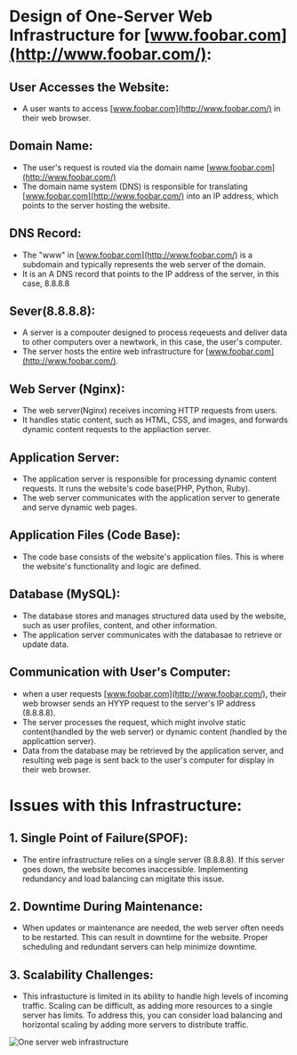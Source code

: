 # Design of One-Server Web Infrastructure for [www.foobar.com](http://www.foobar.com/):
## User Accesses the Website:
* A user wants to access [www.foobar.com](http://www.foobar.com/) in their web browser.

## Domain Name:
* The user's request is routed via the domain name [www.foobar.com](http://www.foobar.com/)
* The domain name system (DNS) is responsible for translating [www.foobar.com](http://www.foobar.com/) into an IP address, which points to the server hosting the website.

## DNS Record:
* The "www" in [www.foobar.com](http://www.foobar.com/) is a subdomain and typically represents the web server of the domain.
* It is an A DNS record that points to the IP address of the server, in this case, 8.8.8.8

## Sever(8.8.8.8):
* A server is a compouter designed to process reqeuests and deliver data to other computers over a newtwork, in this case, the user's computer.
* The server hosts the entire web infrastructure for [www.foobar.com](http://www.foobar.com/).

## Web Server (Nginx):
* The web server(Nginx) receives incoming HTTP requests from users.
* It handles static content, such as HTML, CSS, and images, and forwards dynamic content requests to the appliaction server.

## Application Server:
* The application server is responsible for processing dynamic content requests. It runs the website's code base(PHP, Python, Ruby).
* The web server communicates with the application server to generate and serve dynamic web pages.

## Application Files (Code Base):
* The code base consists of the website's application files. This is where the website's functionality and logic are defined.

## Database (MySQL):
* The database stores and manages structured data used by the website, such as user profiles, content, and other information.
* The application server communicates with the databasae to retrieve or update data.

## Communication with User's Computer:
* when a user requests [www.foobar.com](http://www.foobar.com/), their web browser sends an HYYP request to the server's IP address (8.8.8.8).
* The server processes the request, which might involve static content(handled by the web server) or dynamic content (handled by the applicattion server).
* Data from the database may be retrieved by the application server, and resulting web page is sent back to the user's computer for display in their web browser.

# Issues with this Infrastructure:
## 1. Single Point of Failure(SPOF):
* The entire infrastructure relies on a single server (8.8.8.8). If this server goes down, the website becomes inaccessible. Implementing redundancy and load balancing can migitate this issue.

## 2. Downtime During Maintenance:
* When updates or maintenance are needed, the web server often needs to be restarted. This can result in downtime for the website. Proper scheduling and redundant servers can help minimize downtime.

## 3. Scalability Challenges:
* This infrastucture is limited in its ability to handle high levels of incoming traffic. Scaling can be difficult, as adding more resources to a single server has limits. To address this, you can consider load balancing and horizontal scaling by adding more servers to distribute traffic.

![One server web infrastructure](https://i.imgur.com/GAe3JCa.png)
